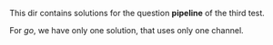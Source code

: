 This dir contains solutions for the question **pipeline** of the third test.

For *go*, we have only one solution, that uses only one channel.